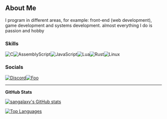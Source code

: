 About Me
----------------

I program in different areas, for example: front-end (web development), game development and systems development. almost everything I do is passion and hobby



### Skills

![C](https://img.shields.io/badge/c-%2300599C.svg?style=for-the-badge&logo=c&logoColor=white)![AssemblyScript](https://img.shields.io/badge/assembly%20script-%23000000.svg?style=for-the-badge&logo=assemblyscript&logoColor=white)![JavaScript](https://img.shields.io/badge/javascript-%23323330.svg?style=for-the-badge&logo=javascript&logoColor=%23F7DF1E)![Lua](https://img.shields.io/badge/lua-%232C2D72.svg?style=for-the-badge&logo=lua&logoColor=white)![Rust](https://img.shields.io/badge/rust-%23000000.svg?style=for-the-badge&logo=rust&logoColor=white)![Linux](https://img.shields.io/badge/Linux-FCC624?style=for-the-badge&logo=linux&logoColor=black)

### Socials

<a href="https://discord.com/users/sanwor" rel="some text">![Discord](https://img.shields.io/badge/Discord-%235865F2.svg?style=for-the-badge&logo=discord&logoColor=white)</a><a href="https://x.com/SanWorTe" rel="some text">![Foo](https://img.shields.io/badge/Twitter-1DA1F2?style=for-the-badge&logo=twitter&logoColor=white)</a>

----------------

<b>GitHub Stats</b>

<a href="http://www.github.com/sangalaxy"><img src="https://github-readme-stats.vercel.app/api?username=sangalaxy&show_icons=true&hide=&count_private=true&title_color=6366f1&text_color=6366f1&icon_color=6366f1&bg_color=181824&hide_border=true&show_icons=true" alt="sangalaxy's GitHub stats" /></a>

<a href="https://github.com/sangalaxy" align="left"><img src="https://github-readme-stats.vercel.app/api/top-langs/?username=sangalaxy&langs_count=10&title_color=6366f1&text_color=6366f1&icon_color=6366f1&bg_color=181824&hide_border=true&locale=en&custom_title=Top%20%Languages" alt="Top Languages" /></a>
